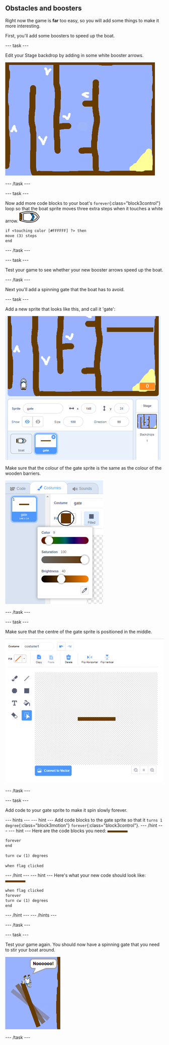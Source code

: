 ## Obstacles and boosters

Right now the game is **far** too easy, so you will add some things to make it more interesting.

First, you'll add some boosters to speed up the boat.

--- task ---

Edit your Stage backdrop by adding in some white booster arrows.

 ![screenshot](images/boat-boost.png)

--- /task ---

--- task ---

Now add more code blocks to your boat's `forever`{:class="block3control"} loop so that the boat sprite moves three extra steps when it touches a white arrow.
![boat-sprite](images/boat_resize.png)
```blocks3
if <touching color [#FFFFFF] ?> then
move (3) steps
end
```
--- /task ---

--- task ---

Test your game to see whether your new booster arrows speed up the boat.

--- /task ---

Next you'll add a spinning gate that the boat has to avoid.

--- task ---

Add a new sprite that looks like this, and call it 'gate':

 ![screenshot](images/boat-gate.png)

Make sure that the colour of the gate sprite is the same as the colour of the wooden barriers.

 ![screenshot](images/brown-hsv.png)

--- /task ---

--- task ---

Make sure that the centre of the gate sprite is positioned in the middle.

 ![screenshot](images/boat-center.png)

--- /task ---

--- task ---

Add code to your gate sprite to make it spin slowly forever.

--- hints ---
--- hint ---
Add code blocks to the gate sprite so that it `turns 1 degree`{:class="block3motion"} `forever`{:class="block3control"}.
--- /hint ---
--- hint ---
Here are the code blocks you need:
![gate](images/gate.png)
```blocks3
forever
end

turn cw (1) degrees

when flag clicked
```
--- /hint ---
--- hint ---
Here's what your new code should look like:
![gate](images/gate.png)
```blocks3
when flag clicked
forever
turn cw (1) degrees
end
```
--- /hint ---
--- /hints ---

--- /task ---

--- task ---

Test your game again. You should now have a spinning gate that you need to stir your boat around.

 ![screenshot](images/boat-gate-test.png)

--- /task ---
